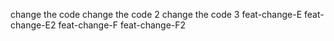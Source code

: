 change the code
change the code 2
change the code 3
feat-change-E
feat-change-E2
feat-change-F
feat-change-F2
